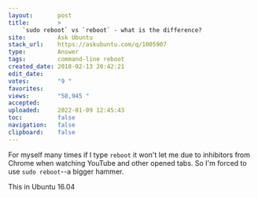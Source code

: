 ```yaml
---
layout:       post
title:        >
    `sudo reboot` vs `reboot` - what is the difference?
site:         Ask Ubuntu
stack_url:    https://askubuntu.com/q/1005907
type:         Answer
tags:         command-line reboot
created_date: 2018-02-13 20:42:21
edit_date:    
votes:        "9 "
favorites:    
views:        "58,945 "
accepted:     
uploaded:     2022-01-09 12:45:43
toc:          false
navigation:   false
clipboard:    false
---
```


For myself many times if I type `reboot` it won't let me due to inhibitors from Chrome when watching YouTube and other opened tabs. So I'm forced to use `sudo reboot`--a bigger hammer.

This in Ubuntu 16.04
